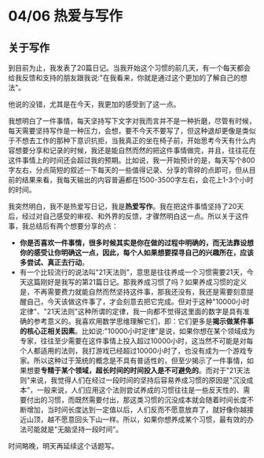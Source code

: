 # 04/06 热爱与写作
## 关于写作

到目前为止，我发表了20篇日记。当我开始这个习惯的前几天，有一个每天都会给我反馈和支持的朋友跟我说:"在我看来，你就是通过这个更加的了解自己的想法"。

他说的没错，尤其是在今天，我更加的感受到了这一点。

我想明白了一件事情，每天坚持写下文字对我而言并不是一种折磨，尽管有时候，每天需要坚持写作是一种压力，会想，要不今天不要写了，但这种退却更像是类似于不想去工作的那种下意识抗拒，当我真正的坐在椅子前，开始思考今天有什么内容想要分享和记录的时候，我还是能自然而然的把这件事情做完，并且，往往花在这件事情上的时间还会超过我的预期。比如说，我一开始预计的是，每天写个800字左右，分点简短的叙述一下每天的一些值得记录、分享的零碎的点即可，但从目前的结果来看，我每天输出的内容普遍都在1500-3500字左右，会花上1-3个小时的时间。

我突然明白，我不是热爱写日记，我是**热爱写作**。我在把这件事情坚持了20天后，经过对自己感受的审视、和外界的反馈，才骤然明白这一点。所以关于这件事，我总结后有两个想要分享的点：

* **你是否喜欢一件事情，很多时候其实是你在做的过程中明确的，而无法靠设想你的感受让你明确这一点，因此，每个人如果想要探寻自己的兴趣所在，应该多尝试、真正去行动**。
* 有一个比较流行的说法叫"21天法则"，意思是往往养成一个习惯需要21天，今天这篇刚好是我写的第21篇日记。那我养成习惯了吗？如果养成习惯的定义是，不再需要费力就能自然而然坚持这件事，那我还没有，我还是需要刻意提醒自己，今天该做这件事了，才会刻意去把它完成。但对于这种"10000小时定律"、"21天法则"这种所谓的定律，我一向都不觉得这里面的数字是具有准确的参考意义的。我喜欢用数学思维理解它们，即：它们更多是**揭示做某件事的核心正相关因素**。比如说:"10000小时定律"是说，如果你想在某个领域成为专家，往往至少需要在这件事情上投入超过10000小时，这当然不可能是对每个人都适用的法则，我打游戏已经超过10000小时了，也没有成为一个游戏专家。所以这种过于笼统的概念是不具有普适性的，但至少揭示了一件事情，如果想要**专精于某个领域，超长时间的时间投入是不可避免的**。而对于"21天法则"来说，我觉得人们在经过一段时间的坚持后容易养成习惯的原因是"沉没成本"，一般来说，人们应用这个法则尝试养成的习惯往往是一些反天性的、需要付出的习惯，而既然需要付出，那这类习惯的沉没成本就会随着时间长度不断增加，当时间长度达到一定值以后，人们反而不愿意放弃了，就好像你越接近山顶，越不愿意回头下山一样。所以，如果你想养成某个习惯，最有效的办法可能就是"无脑坚持一段时间"。

时间略晚，明天再延续这个话题写。